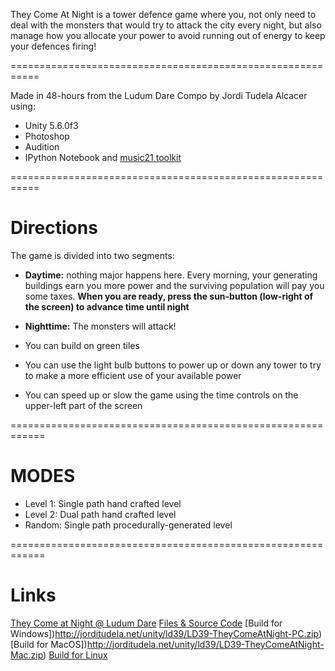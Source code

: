 They Come At Night is a tower defence game where you, not only need to deal with the monsters that would try to attack the city every night, but also manage how you allocate your power to avoid running out of energy to keep your defences firing!

===========================================================

Made in 48-hours from the Ludum Dare Compo by Jordi Tudela Alcacer using:
- Unity 5.6.0f3 
- Photoshop
- Audition
- IPython Notebook and [music21 toolkit](http://web.mit.edu/music21/)

===========================================================

# Directions

The game is divided into two segments:
- **Daytime:** nothing major happens here. Every morning, your generating buildings earn you more power and the surviving population will pay you some taxes. **When you are ready, press the sun-button (low-right of the screen) to advance time until night**
- **Nighttime:** The monsters will attack!


- You can build on green tiles
- You can use the light bulb buttons to power up or down any tower to try to make a more efficient use of your available power
- You can speed up or slow the game using the time controls on the upper-left part of the screen

============================================================

# MODES

- Level 1: Single path hand crafted level
- Level 2: Dual path hand crafted level
- Random: Single path procedurally-generated level

============================================================

# Links

[They Come at Night @ Ludum Dare](https://ldjam.com/events/ludum-dare/39/they-come-at-night)
[Files & Source Code](http://jorditudela.net/unity/ld39/LD39-TheyComeatNight-Source.zip)
[Build for Windows])http://jorditudela.net/unity/ld39/LD39-TheyComeAtNight-PC.zip)
[Build for MacOS])http://jorditudela.net/unity/ld39/LD39-TheyComeAtNight-Mac.zip)
[Build for Linux](http://jorditudela.net/unity/ld39/LD39-TheyComeAtNight-Linux.zip)
